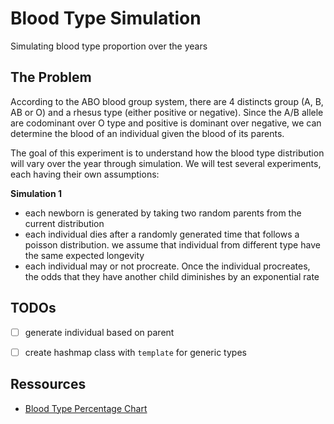 # Blood Type Simulation

Simulating blood type proportion over the years

## The Problem

According to the ABO blood group system, there are 4 distincts group (A, B, AB 
or O) and a rhesus type (either positive or negative). Since the A/B allele are
codominant over O type and positive is dominant over negative, we can determine
the blood of an individual given the blood of its parents.

The goal of this experiment is to understand how the blood type distribution 
will vary over the year through simulation. We will test several experiments, 
each having their own assumptions:

**Simulation 1**

- each newborn is generated by taking two random parents from the current distribution 
- each individual dies after a randomly generated time that follows a poisson distribution. we assume that individual from different type have the same expected longevity 
- each individual may or not procreate. Once the individual procreates, the odds that they have another child diminishes by an exponential rate


## TODOs

- [ ] generate individual based on parent 
- [ ] create hashmap class with `template` for generic types


## Ressources

- [Blood Type Percentage Chart](https://www.blood.co.uk/why-give-blood/blood-types/)
